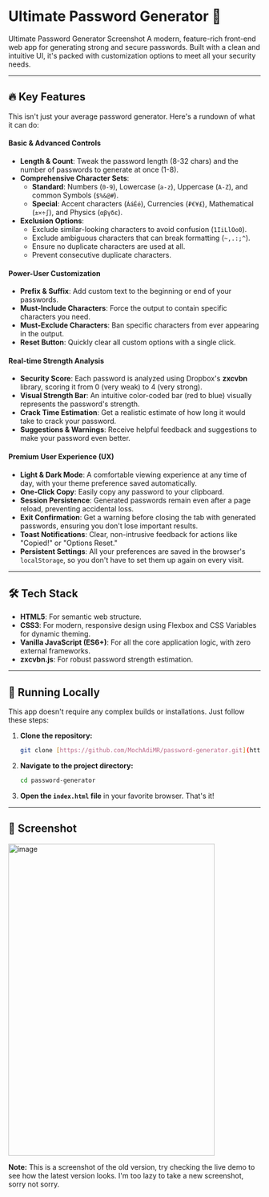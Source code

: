 # Ultimate Password Generator 🔐

Ultimate Password Generator Screenshot A modern, feature-rich front-end web app for generating strong and secure passwords. Built with a clean and intuitive UI, it's packed with customization options to meet all your security needs.

---

## 🔥 Key Features

This isn't just your average password generator. Here's a rundown of what it can do:

#### **Basic & Advanced Controls**
* **Length & Count**: Tweak the password length (8-32 chars) and the number of passwords to generate at once (1-8).
* **Comprehensive Character Sets**:
    * **Standard**: Numbers (`0-9`), Lowercase (`a-z`), Uppercase (`A-Z`), and common Symbols (`$%&@#`).
    * **Special**: Accent characters (`ÁáÉé`), Currencies (`₽€¥£`), Mathematical (`±×÷∫`), and Physics (`αβγδε`).
* **Exclusion Options**:
    * Exclude similar-looking characters to avoid confusion (`1IiLlOo0`).
    * Exclude ambiguous characters that can break formatting (`~,.:;^`).
    * Ensure no duplicate characters are used at all.
    * Prevent consecutive duplicate characters.

#### **Power-User Customization**
* **Prefix & Suffix**: Add custom text to the beginning or end of your passwords.
* **Must-Include Characters**: Force the output to contain specific characters you need.
* **Must-Exclude Characters**: Ban specific characters from ever appearing in the output.
* **Reset Button**: Quickly clear all custom options with a single click.

#### **Real-time Strength Analysis**
* **Security Score**: Each password is analyzed using Dropbox's **zxcvbn** library, scoring it from 0 (very weak) to 4 (very strong).
* **Visual Strength Bar**: An intuitive color-coded bar (red to blue) visually represents the password's strength.
* **Crack Time Estimation**: Get a realistic estimate of how long it would take to crack your password.
* **Suggestions & Warnings**: Receive helpful feedback and suggestions to make your password even better.

#### **Premium User Experience (UX)**
* **Light & Dark Mode**: A comfortable viewing experience at any time of day, with your theme preference saved automatically.
* **One-Click Copy**: Easily copy any password to your clipboard.
* **Session Persistence**: Generated passwords remain even after a page reload, preventing accidental loss.
* **Exit Confirmation**: Get a warning before closing the tab with generated passwords, ensuring you don't lose important results.
* **Toast Notifications**: Clear, non-intrusive feedback for actions like "Copied!" or "Options Reset."
* **Persistent Settings**: All your preferences are saved in the browser's `localStorage`, so you don't have to set them up again on every visit.

---

## 🛠️ Tech Stack

* **HTML5**: For semantic web structure.
* **CSS3**: For modern, responsive design using Flexbox and CSS Variables for dynamic theming.
* **Vanilla JavaScript (ES6+)**: For all the core application logic, with zero external frameworks.
* **zxcvbn.js**: For robust password strength estimation.

---

## 🚀 Running Locally

This app doesn't require any complex builds or installations. Just follow these steps:

1.  **Clone the repository:**
    ```bash
    git clone [https://github.com/MochAdiMR/password-generator.git](https://github.com/MochAdiMR/password-generator.git)
    ```
2.  **Navigate to the project directory:**
    ```bash
    cd password-generator
    ```
3.  **Open the `index.html` file** in your favorite browser. That's it!

---

## 📸 Screenshot

<img width="412" height="622" alt="image" src="https://github.com/user-attachments/assets/9a950c33-7533-412f-a7ac-d9a81c46d7c3" />

**Note:** This is a screenshot of the old version, try checking the live demo to see how the latest version looks. I'm too lazy to take a new screenshot, sorry not sorry.
